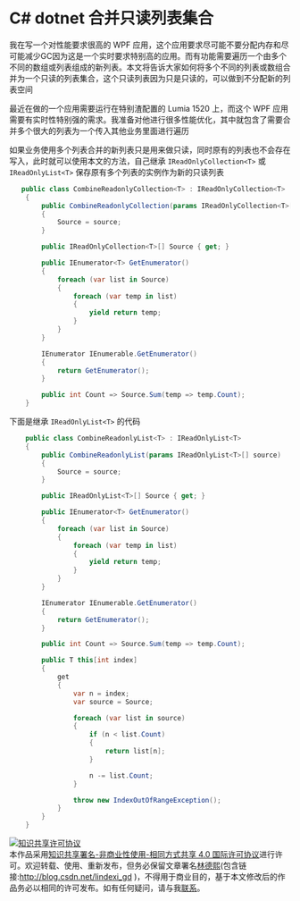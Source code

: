 # C# dotnet 合并只读列表集合

我在写一个对性能要求很高的 WPF 应用，这个应用要求尽可能不要分配内存和尽可能减少GC因为这是一个实时要求特别高的应用。而有功能需要遍历一个由多个不同的数组或列表组成的新列表。本文将告诉大家如何将多个不同的列表或数组合并为一个只读的列表集合，这个只读列表因为只是只读的，可以做到不分配新的列表空间

<!--more-->

<!-- 不发布 -->

最近在做的一个应用需要运行在特别渣配置的 Lumia 1520 上，而这个 WPF 应用需要有实时性特别强的需求。我准备对他进行很多性能优化，其中就包含了需要合并多个很大的列表为一个传入其他业务里面进行遍历

如果业务使用多个列表合并的新列表只是用来做只读，同时原有的列表也不会存在写入，此时就可以使用本文的方法，自己继承 `IReadOnlyCollection<T>` 或 `IReadOnlyList<T>` 保存原有多个列表的实例作为新的只读列表

```csharp
   public class CombineReadonlyCollection<T> : IReadOnlyCollection<T>
    {
        public CombineReadonlyCollection(params IReadOnlyCollection<T>[] source)
        {
            Source = source;
        }

        public IReadOnlyCollection<T>[] Source { get; }

        public IEnumerator<T> GetEnumerator()
        {
            foreach (var list in Source)
            {
                foreach (var temp in list)
                {
                    yield return temp;
                }
            }
        }

        IEnumerator IEnumerable.GetEnumerator()
        {
            return GetEnumerator();
        }

        public int Count => Source.Sum(temp => temp.Count);
    }
```

下面是继承 `IReadOnlyList<T>` 的代码

```csharp
    public class CombineReadonlyList<T> : IReadOnlyList<T>
    {
        public CombineReadonlyList(params IReadOnlyList<T>[] source)
        {
            Source = source;
        }

        public IReadOnlyList<T>[] Source { get; }

        public IEnumerator<T> GetEnumerator()
        {
            foreach (var list in Source)
            {
                foreach (var temp in list)
                {
                    yield return temp;
                }
            }
        }

        IEnumerator IEnumerable.GetEnumerator()
        {
            return GetEnumerator();
        }

        public int Count => Source.Sum(temp => temp.Count);

        public T this[int index]
        {
            get
            {
                var n = index;
                var source = Source;

                foreach (var list in source)
                {
                    if (n < list.Count)
                    {
                        return list[n];
                    }

                    n -= list.Count;
                }

                throw new IndexOutOfRangeException();
            }
        }
    }
```

<a rel="license" href="http://creativecommons.org/licenses/by-nc-sa/4.0/"><img alt="知识共享许可协议" style="border-width:0" src="https://licensebuttons.net/l/by-nc-sa/4.0/88x31.png" /></a><br />本作品采用<a rel="license" href="http://creativecommons.org/licenses/by-nc-sa/4.0/">知识共享署名-非商业性使用-相同方式共享 4.0 国际许可协议</a>进行许可。欢迎转载、使用、重新发布，但务必保留文章署名[林德熙](http://blog.csdn.net/lindexi_gd)(包含链接:http://blog.csdn.net/lindexi_gd )，不得用于商业目的，基于本文修改后的作品务必以相同的许可发布。如有任何疑问，请与我[联系](mailto:lindexi_gd@163.com)。
